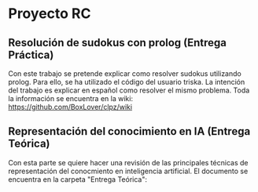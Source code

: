 # Proyecto RC
## Resolución de sudokus con prolog (Entrega Práctica)
Con este trabajo se pretende explicar como resolver sudokus utilizando prolog. Para ello, se ha utilizado el código del usuario triska. La intención del trabajo es explicar en español como resolver el mismo problema. Toda la información se encuentra en la wiki: https://github.com/BoxLover/clpz/wiki

## Representación del conocimiento en IA (Entrega Teórica)
Con esta parte se quiere hacer una revisión de las principales técnicas de representación del conocmiento en inteligencia artificial. El documento se encuentra en la carpeta "Entrega Teórica":
